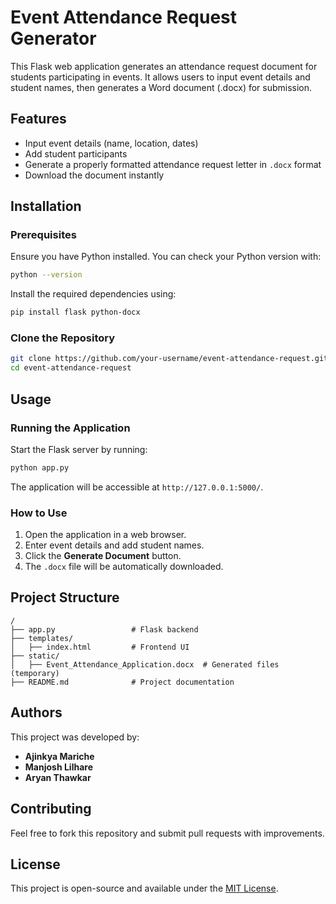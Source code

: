 # Event Attendance Request Generator

This Flask web application generates an attendance request document for students participating in events. It allows users to input event details and student names, then generates a Word document (.docx) for submission.

## Features
- Input event details (name, location, dates)
- Add student participants
- Generate a properly formatted attendance request letter in `.docx` format
- Download the document instantly

## Installation

### Prerequisites
Ensure you have Python installed. You can check your Python version with:
```sh
python --version
```
Install the required dependencies using:
```sh
pip install flask python-docx
```

### Clone the Repository
```sh
git clone https://github.com/your-username/event-attendance-request.git
cd event-attendance-request
```

## Usage

### Running the Application
Start the Flask server by running:
```sh
python app.py
```

The application will be accessible at `http://127.0.0.1:5000/`.

### How to Use
1. Open the application in a web browser.
2. Enter event details and add student names.
3. Click the **Generate Document** button.
4. The `.docx` file will be automatically downloaded.

## Project Structure
```
/
├── app.py                 # Flask backend
├── templates/
│   ├── index.html         # Frontend UI
├── static/
│   ├── Event_Attendance_Application.docx  # Generated files (temporary)
├── README.md              # Project documentation
```

## Authors
This project was developed by:
- **Ajinkya Mariche**
- **Manjosh Lilhare**
- **Aryan Thawkar**

## Contributing
Feel free to fork this repository and submit pull requests with improvements.

## License
This project is open-source and available under the [MIT License](LICENSE).

